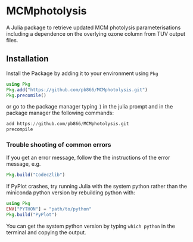 MCMphotolysis
=============

A Julia package to retrieve updated MCM photolysis parameterisations including
a dependence on the overlying ozone column from TUV output files.


Installation
------------

Install the Package by adding it to your environment using `Pkg`

```julia
using Pkg
Pkg.add("https://github.com/pb866/MCMphotolysis.git")
Pkg.precomile()
```

or go to the package manager typing `]` in the julia prompt and in the 
package manager the following commands:

```julia
add https://github.com/pb866/MCMphotolysis.git
precompile
```

### Trouble shooting of common errors

If you get an error message, follow the the instructions of the error message, e.g.

```julia
Pkg.build("CodecZlib")
```

If PyPlot crashes, try running Julia with the system python rather than 
the miniconda python version by rebuilding python with:

```julia
using Pkg
ENV["PYTHON"] = "path/to/python"
Pkg.build("PyPlot")
```

You can get the system python version by typing `which python` in the terminal
and copying the output.
